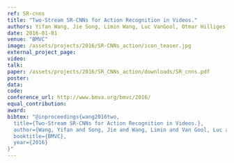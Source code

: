 ```yaml
---
ref: SR-cnns
title: "Two-Stream SR-CNNs for Action Recognition in Videos."
authors: Yifan Wang, Jie Song, Limin Wang, Luc VanGool, Otmar Hilliges
date: 2016-01-01
venue: "BMVC"
image: /assets/projects/2016/SR-CNNs_action/icon_teaser.jpg
external_project_page: 
video: 
talk: 
paper: /assets/projects/2016/SR_CNNs_action/downloads/SR_cnns.pdf
poster: 
data: 
code: 
conference_url: http://www.bmva.org/bmvc/2016/
equal_contribution: 
award: 
bibtex: "@inproceedings{wang2016two,
  title={Two-Stream SR-CNNs for Action Recognition in Videos.},
  author={Wang, Yifan and Song, Jie and Wang, Limin and Van Gool, Luc and Hilliges, Otmar},
  booktitle={BMVC},
  year={2016}
}"
---
```

